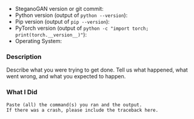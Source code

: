 * SteganoGAN version or git commit:
* Python version (output of `python --version`):
* Pip version (output of `pip --version`):
* PyTorch version (output of `python -c "import torch; print(torch.__version__)"`):
* Operating System:

### Description

Describe what you were trying to get done.
Tell us what happened, what went wrong, and what you expected to happen.

### What I Did

```
Paste (all) the command(s) you ran and the output.
If there was a crash, please include the traceback here.
```
